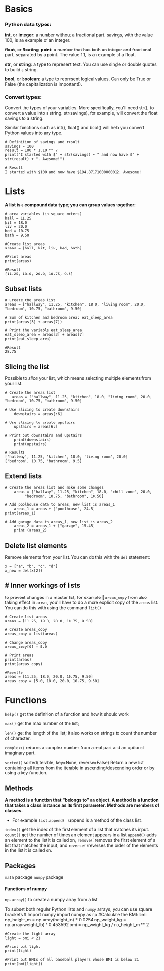 
# Basics
### Python data types:
**int**, or **integer**: a number without a fractional part. savings, with the value 100, is an example of an integer.

**float**, or **floating-point**: a number that has both an integer and fractional part, separated by a point.  The value 1.1, is an example of a float.

**str**, or **string**: a type to represent text. You can use single or double quotes to build a string.

**bool**, or **boolean**: a type to represent logical values. Can only be True or False (the capitalization is important!).

### Convert types:
Convert the types of your variables. More specifically, you'll need str(), to convert a value into a string. str(savings), for example, will convert the float savings to a string.

Similar functions such as int(), float() and bool() will help you convert Python values into any type.

	# Definition of savings and result
	savings = 100
	result = 100 * 1.10 ** 7
	print("I started with $" + str(savings) + " and now have $" + str(result) + ". Awesome!")

	# Result
	I started with $100 and now have $194.87171000000012. Awesome!
	
# Lists
**A list is a compound data type; you can group values together:**

	# area variables (in square meters)
	hall = 11.25
	kit = 18.0
	liv = 20.0
	bed = 10.75
	bath = 9.50

	#Create list areas
	areas = [hall, kit, liv, bed, bath]

	#Print areas
	print(areas)

	#Result
	[11.25, 18.0, 20.0, 10.75, 9.5]

## Subset lists
	# Create the areas list
	areas = ["hallway", 11.25, "kitchen", 18.0, "living room", 20.0, "bedroom", 10.75, "bathroom", 9.50]

	# Sum of kitchen and bedroom area: eat_sleep_area
	print(areas[3] + areas[7])

	# Print the variable eat_sleep_area
	eat_sleep_area = areas[3] + areas[7]
	print(eat_sleep_area)

	#Result
	28.75

## Slicing the list
Possible to _slice_ your list, which means selecting multiple elements from your list.

	# Create the areas list
	   areas = ["hallway", 11.25, "kitchen", 18.0, "living room", 20.0, "bedroom", 10.75, "bathroom", 9.50]
        
    # Use slicing to create downstairs
        downstairs = areas[:6]
        
	# Use slicing to create upstairs
        upstairs = areas[6:]
        
	# Print out downstairs and upstairs
        print(downstairs)
        print(upstairs)
        
	# Results	
	['hallway', 11.25, 'kitchen', 18.0, 'living room', 20.0]
	['bedroom', 10.75, 'bathroom', 9.5]

## Extend lists
	# Create the areas list and make some changes
		areas = ["hallway", 11.25, "kitchen", 18.0, "chill zone", 20.0,
	         "bedroom", 10.75, "bathroom", 10.50]

	# Add poolhouse data to areas, new list is areas_1
		areas_1 = areas + ["poolhouse", 24.5]
	print(areas_1)
	
	# Add garage data to areas_1, new list is areas_2
		areas_2 = areas_1 + ["garage", 15.45]
		print (areas_2)

## Delete list elements
Remove elements from your list. You can do this with the  `del`  statement:

	x = ["a", "b", "c", "d"]
	x_new = del(x[2])

## # Inner workings of lists
to prevent changes in a  master list, for example  `areas_copy`  from also taking effect in `areas`, you'll have to do a more explicit copy of the `areas` list. You can do this with using the command `list()`

	# Create list areas
	areas = [11.25, 18.0, 20.0, 10.75, 9.50]

	# Create areas_copy
	areas_copy = list(areas)

	# Change areas_copy
	areas_copy[0] = 5.0

	# Print areas
	print(areas)
	print(areas_copy)	

	#Results
	areas = [11.25, 18.0, 20.0, 10.75, 9.50]
	areas_copy = [5.0, 18.0, 20.0, 10.75, 9.50]

# Functions

 `help()` get the  definition of a function and how it should work
 
 `max()` get the max number of the list;
 
 `len()` get the length of the list; it also works on strings to count the number of character.
 
  `complex()` returns a complex number from a real part and an optional imaginary part. 

  `sorted()` sorted(iterable, key=None, reverse=False)
    Return a new list containing all items from the iterable in ascending/descending order or by using a key function.  

## Methods

**A  method is a function that “belongs to” an object. A method is a function that takes a class instance as its first parameter. Methods are members of classes.**

 - For example `list.append( )`append is a method of the class list.  

`index()` get the index of the first element of a list that matches its input. 
`count()`  get the number of times an element appears in a list
`append()` adds an element to the list it is called on,
`remove()`removes the first element of a list that matches the input, and
`reverse()`reverses the order of the elements in the list it is called on.

## Packages

`math` package
`numpy` package

#### Functions of numpy
`np.array()` to create a numpy array from a list

To subset both regular Python lists and `numpy` arrays, you can use square brackets
	# Import numpy
	import numpy as np
	#Calculate the BMI: bmi
	np_height_m = np.array(height_in) * 0.0254
	np_weight_kg = np.array(weight_lb) * 0.453592
	bmi = np_weight_kg / np_height_m ** 2

	#Create the light array
	light = bmi < 21

	#Print out light
	print(light)

	#Print out BMIs of all baseball players whose BMI is below 21
	print(bmi[light])


<!--stackedit_data:
eyJoaXN0b3J5IjpbMjM1NzYxMTE1LDIxMDE4NjgwNCwtMTY3OD
A2OTM5OSwxNjg3Mzg2NTc0LDEyOTA2MDU4MzYsMTgyOTMxMDIz
OSwtMTA2NjgyODcwOSwxMTM4MDA4OTk4LDgyNjIxNzAwMSwtMT
gxMDEwMDU1NSwtMTY0ODYyODkzN119
-->